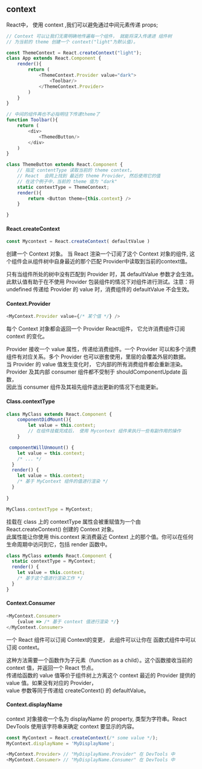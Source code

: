 ## context

React中， 使用 context ,我们可以避免通过中间元素传递 props;

```js
// Context 可以让我们无需明确地传遍每一个组件， 就能将深入传递进 组件树
// 为当前的 theme 创建一个 context("light"为默认值)。

const ThemeContext = React.createContext("light");
class App extends React.Component {
	render(){
		return (
			<ThemeContext.Provider value="dark">
				<Toolbar/>
			</ThemeContext.Provider>
		)
	}
}

// 中间的组件再也不必指明往下传递theme了
function Toolbar(){
	return (
		<div>
			<ThemedButton/>
		</div>
	)	
}

class ThemeButton extends React.Component {
	// 指定 contentType 读取当前的 theme context。
	// React  会网上找到 最近的 theme Provider, 然后使用它的值
	// 在这个例子中，当前的 theme 值为 "dark"
	static contextType = ThemeContext;
	render(){
		return <Button theme={this.context} />
	}

}

```


#### React.createContext

```js
const Mycontext = React.createContext( defaultValue )
```

创建一个 Context 对象。 当 React 渲染一个订阅了这个 Context 对象的组件, 这个组件会从组件树中自身最近的那个匹配 Provider中读取到当前的context值。

只有当组件所处的树中没有匹配到 Provider 时，其 defaultValue 参数才会生效。此默认值有助于在不使用 Provider 包装组件的情况下对组件进行测试。注意：将 undefined 传递给 Provider 的 value 时，消费组件的 defaultValue 不会生效。

#### Context.Provider

```js
<MyContext.Provider value={/* 某个值 */} />
```

每个 Context 对象都会返回一个 Provider React组件， 它允许消费组件订阅context 的变化。

Provider 接收一个 value 属性，传递给消费组件。一个 Provider 可以和多个消费组件有对应关系。多个 Provider 也可以嵌套使用，里层的会覆盖外层的数据。  
当 Provider 的 value 值发生变化时， 它内部的所有消费组件都会重新渲染。Provider 及其内部 consumer 组件都不受制于 shouldComponentUpdate 函数，   
因此当 consumer 组件及其祖先组件退出更新的情况下也能更新。  


#### Class.contextType

```js
class MyClass extends React.Component {
	componentDidMount(){
		let value = this.context;
		// 在组件挂载完成后， 使用 Mycontext 组件来执行一些有副作用的操作
	}

 componentWillUnmount() {
    let value = this.context;
    /* ... */
  }
  render() {
    let value = this.context;
    /* 基于 MyContext 组件的值进行渲染 */
  }
	
} 

MyClass.contextType = MyContext;


```

挂载在 class 上的 contextType 属性会被重赋值为一个由 React.createContext() 创建的 Context 对象。  
此属性能让你使用 this.context 来消费最近 Context 上的那个值。你可以在任何生命周期中访问到它，包括 render 函数中。  

```js
class MyClass extends React.Component {
  static contextType = MyContext;
  render() {
    let value = this.context;
    /* 基于这个值进行渲染工作 */
  }
}

```

#### Context.Consumer

```js
<MyContext.Consumer>
	{value => /* 基于 context 值进行渲染 */}
</MyContext.Consumer>

```

一个 React 组件可以订阅 Context的变更， 此组件可以让你在 函数式组件中可以订阅 context。

这种方法需要一个函数作为子元素（function as a child）。这个函数接收当前的 context 值，并返回一个 React 节点。  
传递给函数的 value 值等价于组件树上方离这个 context 最近的 Provider 提供的 value 值。如果没有对应的 Provider，  
value 参数等同于传递给 createContext() 的 defaultValue。  


#### Context.displayName

context 对象接收一个名为 displayName 的 property, 类型为字符串。React DevTools 使用该字符串来确定 context 要显示的内容。

```js
const MyContext = React.createContext(/* some value */);
MyContext.displayName = 'MyDisplayName';

<MyContext.Provider> // "MyDisplayName.Provider" 在 DevTools 中
<MyContext.Consumer> // "MyDisplayName.Consumer" 在 DevTools 中

```